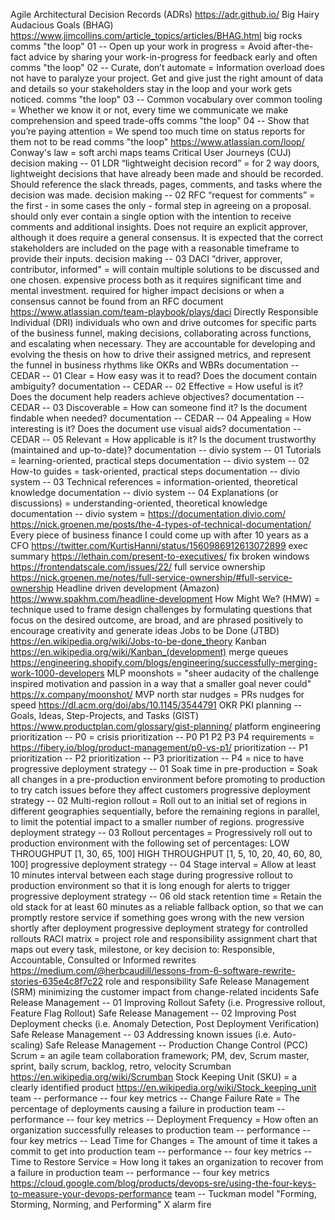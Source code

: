 Agile
Architectural Decision Records (ADRs) https://adr.github.io/
Big Hairy Audacious Goals (BHAG) https://www.jimcollins.com/article_topics/articles/BHAG.html
big rocks
comms "the loop" 01 -- Open up your work in progress = Avoid after-the-fact advice by sharing your work-in-progress for feedback early and often
comms "the loop" 02 -- Curate, don’t automate = Information overload does not have to paralyze your project. Get and give just the right amount of data and details so your stakeholders stay in the loop and your work gets noticed.
comms "the loop" 03 -- Common vocabulary over common tooling = Whether we know it or not, every time we communicate we make comprehension and speed trade-offs
comms "the loop" 04 -- Show that you’re paying attention = We spend too much time on status reports for them not to be read
comms "the loop" https://www.atlassian.com/loop/
Conway's law = soft archi maps teams
Critical User Journeys (CUJ)
decision making -- 01 LDR “lightweight decision record” = for 2 way doors, lightweight decisions that have already been made and should be recorded. Should reference the slack threads, pages, comments, and tasks where the decision was made.
decision making -- 02 RFC “request for comments” = the first - in some cases the only - formal step in agreeing on a proposal. should only ever contain a single option with the intention to receive comments and additional insights. Does not require an explicit approver, although it does require a general consensus. It is expected that the correct stakeholders are included on the page with a reasonable timeframe to provide their inputs.
decision making -- 03 DACI “driver, approver, contributor, informed" = will contain multiple solutions to be discussed and one chosen. expensive process both as it requires significant time and mental investment. required for higher impact decisions or when a consensus cannot be found from an RFC document https://www.atlassian.com/team-playbook/plays/daci
Directly Responsible Individual (DRI) individuals who own and drive outcomes for specific parts of the business funnel, making decisions, collaborating across functions, and escalating when necessary. They are accountable for developing and evolving the thesis on how to drive their assigned metrics, and represent the funnel in business rhythms like OKRs and WBRs
documentation -- CEDAR -- 01 Clear = How easy was it to read? Does the document contain ambiguity?
documentation -- CEDAR -- 02 Effective = How useful is it? Does the document help readers achieve objectives?
documentation -- CEDAR -- 03 Discoverable = How can someone find it? Is the document findable when needed?
documentation -- CEDAR -- 04 Appealing = How interesting is it? Does the document use visual aids?
documentation -- CEDAR -- 05 Relevant = How applicable is it? Is the document trustworthy (maintained and up-to-date)?
documentation -- divio system -- 01 Tutorials = learning-oriented, practical steps
documentation -- divio system -- 02 How-to guides = task-oriented, practical steps
documentation -- divio system -- 03 Technical references = information-oriented, theoretical knowledge
documentation -- divio system -- 04 Explanations (or discussions) = understanding-oriented, theoretical knowledge
documentation -- divio system = https://documentation.divio.com/  https://nick.groenen.me/posts/the-4-types-of-technical-documentation/
Every piece of business finance I could come up with after 10 years as a CFO https://twitter.com/KurtisHanni/status/1560986912613072899
exec summary https://lethain.com/present-to-executives/
fix broken windows https://frontendatscale.com/issues/22/
full service ownership https://nick.groenen.me/notes/full-service-ownership/#full-service-ownership
Headline driven development (Amazon) https://www.spakhm.com/headline-development
How Might We? (HMW) = technique used to frame design challenges by formulating questions that focus on the desired outcome, are broad, and are phrased positively to encourage creativity and generate ideas
Jobs to be Done (JTBD) https://en.wikipedia.org/wiki/Jobs-to-be-done_theory
Kanban https://en.wikipedia.org/wiki/Kanban_(development)
merge queues https://engineering.shopify.com/blogs/engineering/successfully-merging-work-1000-developers
MLP
moonshots = "sheer audacity of the challenge inspired motivation and passion in a way that a smaller goal never could" https://x.company/moonshot/
MVP
north star
nudges = PRs nudges for speed https://dl.acm.org/doi/abs/10.1145/3544791
OKR
PKI
planning -- Goals, Ideas, Step-Projects, and Tasks (GIST) https://www.productplan.com/glossary/gist-planning/
platform engineering
prioritization -- P0 = crisis
prioritization -- P0 P1 P2 P3 P4 requirements = https://fibery.io/blog/product-management/p0-vs-p1/
prioritization -- P1
prioritization -- P2
prioritization -- P3
prioritization -- P4 = nice to have
progressive deployment strategy -- 01 Soak time in pre-production = Soak all changes in a pre-production environment before promoting to production to try catch issues before they affect customers
progressive deployment strategy -- 02 Multi-region rollout = Roll out to an initial set of regions in different geographies sequentially, before the remaining regions in parallel, to limit the potential impact to a smaller number of regions.
progressive deployment strategy -- 03 Rollout percentages = Progressively roll out to production environment with the following set of percentages: LOW THROUGHPUT [1, 30, 65, 100] HIGH THROUGHPUT [1, 5, 10, 20, 40, 60, 80, 100]
progressive deployment strategy -- 04 Stage interval = Allow at least 10 minutes interval between each stage during progressive rollout to production environment so that it is long enough for alerts to trigger
progressive deployment strategy -- 06 old stack retention time = Retain the old stack for at least 60 minutes as a reliable fallback option, so that we can promptly restore service if something goes wrong with the new version shortly after deployment
progressive deployment strategy for controlled rollouts
RACI matrix = project role and responsibility assignment chart that maps out every task, milestone, or key decision to: Responsible, Accountable, Consulted or Informed
rewrites https://medium.com/@herbcaudill/lessons-from-6-software-rewrite-stories-635e4c8f7c22
role and responsibility
Safe Release Management (SRM) minimizing the customer impact from change-related incidents
Safe Release Management -- 01 Improving Rollout Safety (i.e. Progressive rollout, Feature Flag Rollout)
Safe Release Management -- 02 Improving Post Deployment checks (i.e. Anomaly Detection, Post Deployment Verification)
Safe Release Management -- 03 Addressing known issues (i.e. Auto-scaling)
Safe Release Management -- Production Change Control (PCC)
Scrum = an agile team collaboration framework; PM, dev, Scrum master, sprint, baily scrum, backlog, retro, velocity
Scrumban https://en.wikipedia.org/wiki/Scrumban
Stock Keeping Unit (SKU) = a clearly identified product https://en.wikipedia.org/wiki/Stock_keeping_unit
team -- performance -- four key metrics -- Change Failure Rate = The percentage of deployments causing a failure in production
team -- performance -- four key metrics -- Deployment Frequency = How often an organization successfully releases to production
team -- performance -- four key metrics -- Lead Time for Changes = The amount of time it takes a commit to get into production
team -- performance -- four key metrics -- Time to Restore Service = How long it takes an organization to recover from a failure in production
team -- performance -- four key metrics https://cloud.google.com/blog/products/devops-sre/using-the-four-keys-to-measure-your-devops-performance
team -- Tuckman model "Forming, Storming, Norming, and Performing"
X alarm fire
